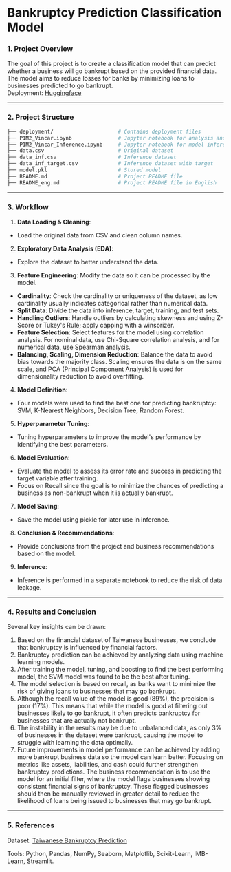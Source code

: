 # Bankruptcy Prediction Classification Model

### 1. Project Overview
The goal of this project is to create a classification model that can predict whether a business will go bankrupt based on the provided financial data. The model aims to reduce losses for banks by minimizing loans to businesses predicted to go bankrupt.  
Deployment: [Huggingface](https://huggingface.co/spaces/vincar12/bankrupt_predict)

---

### 2. Project Structure
```bash
├── deployment/                     # Contains deployment files
├── P1M2_Vincar.ipynb               # Jupyter notebook for analysis and model creation
├── P1M2_Vincar_Inference.ipynb     # Jupyter notebook for model inference
├── data.csv                        # Original dataset
├── data_inf.csv                    # Inference dataset
├── data_inf_target.csv             # Inference dataset with target
├── model.pkl                       # Stored model
├── README.md                       # Project README file
├── README_eng.md                   # Project README file in English
```

---

### 3. Workflow
1. **Data Loading & Cleaning**:
  - Load the original data from CSV and clean column names.
2. **Exploratory Data Analysis (EDA)**:
  - Explore the dataset to better understand the data.
3. **Feature Engineering**: Modify the data so it can be processed by the model.
  - **Cardinality**: Check the cardinality or uniqueness of the dataset, as low cardinality usually indicates categorical rather than numerical data.
  - **Split Data**: Divide the data into inference, target, training, and test sets.
  - **Handling Outliers**: Handle outliers by calculating skewness and using Z-Score or Tukey's Rule; apply capping with a winsorizer.
  - **Feature Selection**: Select features for the model using correlation analysis. For nominal data, use Chi-Square correlation analysis, and for numerical data, use Spearman analysis.
  - **Balancing, Scaling, Dimension Reduction**: Balance the data to avoid bias towards the majority class. Scaling ensures the data is on the same scale, and PCA (Principal Component Analysis) is used for dimensionality reduction to avoid overfitting.
4. **Model Definition**:
  - Four models were used to find the best one for predicting bankruptcy: SVM, K-Nearest Neighbors, Decision Tree, Random Forest.
5. **Hyperparameter Tuning**:
  - Tuning hyperparameters to improve the model's performance by identifying the best parameters.
6. **Model Evaluation**:
  - Evaluate the model to assess its error rate and success in predicting the target variable after training.
  - Focus on Recall since the goal is to minimize the chances of predicting a business as non-bankrupt when it is actually bankrupt.
7. **Model Saving**:
  - Save the model using pickle for later use in inference.
8. **Conclusion & Recommendations**:
  - Provide conclusions from the project and business recommendations based on the model.
9. **Inference**:
  - Inference is performed in a separate notebook to reduce the risk of data leakage.

---

### 4. Results and Conclusion
Several key insights can be drawn:
1. Based on the financial dataset of Taiwanese businesses, we conclude that bankruptcy is influenced by financial factors.
2. Bankruptcy prediction can be achieved by analyzing data using machine learning models.
3. After training the model, tuning, and boosting to find the best performing model, the SVM model was found to be the best after tuning.
4. The model selection is based on recall, as banks want to minimize the risk of giving loans to businesses that may go bankrupt.
5. Although the recall value of the model is good (89%), the precision is poor (17%). This means that while the model is good at filtering out businesses likely to go bankrupt, it often predicts bankruptcy for businesses that are actually not bankrupt.
6. The instability in the results may be due to unbalanced data, as only 3% of businesses in the dataset were bankrupt, causing the model to struggle with learning the data optimally.
7. Future improvements in model performance can be achieved by adding more bankrupt business data so the model can learn better. Focusing on metrics like assets, liabilities, and cash could further strengthen bankruptcy predictions.
The business recommendation is to use the model for an initial filter, where the model flags businesses showing consistent financial signs of bankruptcy. These flagged businesses should then be manually reviewed in greater detail to reduce the likelihood of loans being issued to businesses that may go bankrupt.

---

### 5. References
Dataset: [Taiwanese Bankruptcy Prediction](https://archive.ics.uci.edu/dataset/572/taiwanese+bankruptcy+prediction)

Tools: Python, Pandas, NumPy, Seaborn, Matplotlib, Scikit-Learn, IMB-Learn, Streamlit.
